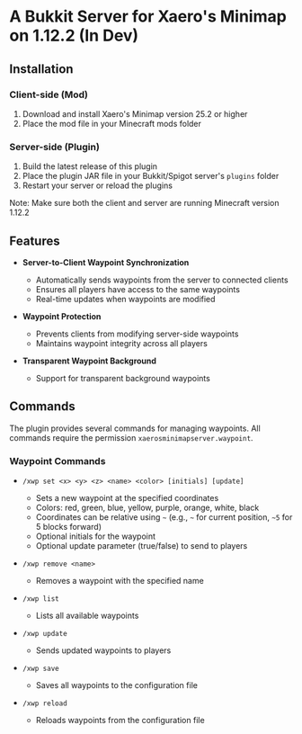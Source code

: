 # A Bukkit Server for Xaero's Minimap on 1.12.2 (In Dev)

## Installation

### Client-side (Mod)
1. Download and install Xaero's Minimap version 25.2 or higher
2. Place the mod file in your Minecraft mods folder


### Server-side (Plugin)
1. Build the latest release of this plugin
2. Place the plugin JAR file in your Bukkit/Spigot server's `plugins` folder
3. Restart your server or reload the plugins

Note: Make sure both the client and server are running Minecraft version 1.12.2

## Features

- **Server-to-Client Waypoint Synchronization**
  - Automatically sends waypoints from the server to connected clients
  - Ensures all players have access to the same waypoints
  - Real-time updates when waypoints are modified

- **Waypoint Protection**
  - Prevents clients from modifying server-side waypoints
  - Maintains waypoint integrity across all players

- **Transparent Waypoint Background**
  - Support for transparent background waypoints

## Commands

The plugin provides several commands for managing waypoints. All commands require the permission `xaerosminimapserver.waypoint`.

### Waypoint Commands

- `/xwp set <x> <y> <z> <name> <color> [initials] [update]`
  - Sets a new waypoint at the specified coordinates
  - Colors: red, green, blue, yellow, purple, orange, white, black
  - Coordinates can be relative using `~` (e.g., `~` for current position, `~5` for 5 blocks forward)
  - Optional initials for the waypoint
  - Optional update parameter (true/false) to send to players

- `/xwp remove <name>`
  - Removes a waypoint with the specified name

- `/xwp list`
  - Lists all available waypoints

- `/xwp update`
  - Sends updated waypoints to players

- `/xwp save`
  - Saves all waypoints to the configuration file

- `/xwp reload`
  - Reloads waypoints from the configuration file
